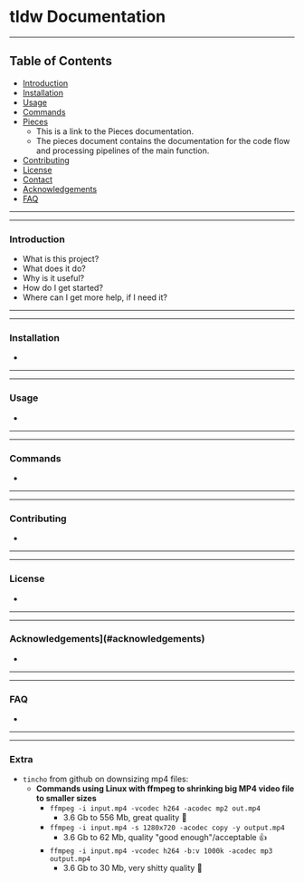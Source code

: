 # tldw Documentation

------------------------------------------------------------------------------------------------------------------------
## Table of Contents
- [Introduction](#introduction)
- [Installation](#installation)
- [Usage](#usage)
- [Commands](#commands)
- [Pieces](./pieces/Piece.md)
  - This is a link to the Pieces documentation.
  - The pieces document contains the documentation for the code flow and processing pipelines of the main function.
- [Contributing](#contributing)
- [License](#license)
- [Contact](#contact)
- [Acknowledgements](#acknowledgements)
- [FAQ](#faq)
------------------------------------------------------------------------------------------------------------------------


------------------------------------------------------------------------------------------------------------------------
### <a name="introduction"></a>Introduction
- What is this project?
- What does it do?
- Why is it useful?
- How do I get started?
- Where can I get more help, if I need it?

------------------------------------------------------------------------------------------------------------------------

------------------------------------------------------------------------------------------------------------------------
### <a name="installation"></a> Installation
- 

------------------------------------------------------------------------------------------------------------------------

------------------------------------------------------------------------------------------------------------------------
### <a name="usage"></a> Usage
- 

------------------------------------------------------------------------------------------------------------------------

------------------------------------------------------------------------------------------------------------------------
### <a name="commands"></a> Commands
- 

------------------------------------------------------------------------------------------------------------------------

------------------------------------------------------------------------------------------------------------------------
### <a name="contributing"></a> Contributing
- 

------------------------------------------------------------------------------------------------------------------------

------------------------------------------------------------------------------------------------------------------------
### <a name="license"></a> License
- 

------------------------------------------------------------------------------------------------------------------------

------------------------------------------------------------------------------------------------------------------------
### Acknowledgements](#acknowledgements)
- 

------------------------------------------------------------------------------------------------------------------------

------------------------------------------------------------------------------------------------------------------------
### <a name="faq"></a> FAQ
- 

------------------------------------------------------------------------------------------------------------------------

------------------------------------------------------------------------------------------------------------------------
### <a name="extra"></a> Extra
- `tincho` from github on downsizing mp4 files:
  - **Commands using Linux with ffmpeg to shrinking big MP4 video file to smaller sizes**
    - `ffmpeg -i input.mp4 -vcodec h264 -acodec mp2 out.mp4`
      * 3.6 Gb to 556 Mb, great quality 🥇
    - `ffmpeg -i input.mp4 -s 1280x720 -acodec copy -y output.mp4`
      - 3.6 Gb to 62 Mb, quality "good enough"/acceptable 👍
    - `ffmpeg -i input.mp4 -vcodec h264 -b:v 1000k -acodec mp3 output.mp4`
      * 3.6 Gb to 30 Mb, very shitty quality 💩

